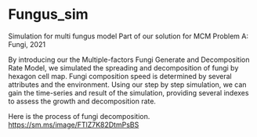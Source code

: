 # Fungus_sim
Simulation for multi fungus model
Part of our solution for MCM Problem A: Fungi, 2021

By introducing our the Multiple-factors Fungi Generate and Decomposition Rate Model, we simulated the spreading and decomposition of fungi by hexagon cell map.
Fungi composition speed is determined by several attributes and the environment. Using our step by step simulation, we can gain the time-series and result of the simulation, providing several indexes to assess the growth and decomposition rate.

Here is the process of fungi decomposition.
https://sm.ms/image/FTlZ7K82DtmPsBS
